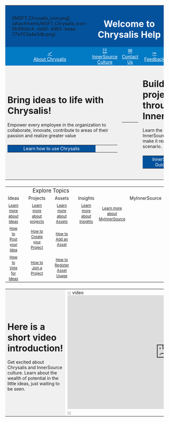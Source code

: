 <style>
    tbody {
        width: 100%;
        display: table !important;
    }
</style>
<table width="100%">
    <tr style="background-color:#05529c">
        <td style="border:0px"></td>
        <td style="border:0px">
  ![MSFT_Chrysalis_icon.png](attachments/MSFT_Chrysalis_icon-0b99ddc4-cb60-4d60-beaa-77a703a4e3db.png)        
        </td>
        <td width="100%" style="color:#fff;border:0px" colspan="3">
            <h1 style="color:#fff;">
                <center>Welcome to Chrysalis Help </center>
            </h1>
        </td>
        <td style="border:0px"></td>
        <td style="border:0px"></td>
    </tr>
    <tr style="background-color:#037ac4;border:0px">
        <td width="2.5%" style="border:0px" />
        <td width="18%" style="border:0px">
            <a style="color:#fff" href="About-Chrysalis/About-Chrysalis.html">
                <big>
                    <center>
                        &#10003;
                    </center>
                </big>
                <center>
                    About Chrysalis
                </center>
        </td>
        <td width="19%" style="border:0px">
            <a style="color:#fff" href="InnerSource-Guidance/Index.html">
                <big>
                    <center>
                        &#9783;
                    </center>
                </big>
                <center>
                    InnerSource Culture
                </center>
        </td>
        <td width="19%" style="border:0px">
            <a style="color:#fff" href="mailto:chrysalisinnersource@microsoft.com">
                <big>
                    <center>
                        &#9993;
                    </center>
                </big>
                <center>
                    Contact Us
                </center>
        </td>
        <td width="19%" style="border:0px">
            <a style="color:#fff"
                href="https://mcapsideas.powerappsportals.com/d365community/post/53bbfffd-c000-ec11-94f0-0022482234f3?g=none&c=e5bc5f29-c200-ec11-94f0-0022482234f3">
                <big>
                    <center>
                        &#10001;
                    </center>
                </big>
                <center>
                    Feedback
                </center>
        </td>
        <td width="19%" style="border:0px">
            <a style="color:#fff" href="/Roadmap.html">
                <big>
                    <center>
                        &#9736;
                    </center>
                </big>
                <center>
                    Chrysalis Roadmap
                </center>
        </td>
        <td width="2.5%" style="border:0px" />
    </tr>
    <tr>
        <td width="50%" style="background-color:#F0F0F0;border:1.5px white" colspan="3">
            <h1>Bring ideas to life with Chrysalis! </h1>
            <p>Empower every employee in the organization to collaborate, innovate, contribute to areas of their passion
                and realize greater value</p>
            <table width="100%">
                <tr>
                    <td width="80%" style="background-color:#05529c;color:#fff">
                        <a style="text-decoration:none;color:#fff" href="https://aka.ms/Using-Chrysalis?fullScreen=true">
                            <center>
                                Learn how to use Chrysalis
                            </center>
                        </a>
                    </td>
                    <td style="border:0px"></td>
                </tr>
            </table>
            <br>
        </td>
        <td style="background-color:#F0F0F0;border:1.5px white">
            <hr>
        </td>
        <td width="50%" style="background-color:#F0F0F0;border:1.5px white" colspan="3">
            <h1>Build any project through InnerSource! </h1>
            <p>Learn the basics of InnerSource and how to make it real in your project scenario.</p>
            <table width="100%">
                <tr>
                    <td width="80%" style="background-color:#05529c;color:#fff">
                        <a style="text-decoration:none;color:#fff"
                            href="https://aka.ms/InnerSource-Guidance?fullScreen=true">
                            <center>
                                InnerSource Guidance
                            </center>
                        </a>
                    </td>
                    <td style="border:0px"></td>
                </tr>
            </table>
            <br>
        </td>
    </tr>
</table>

<table width="100%">
    <tbody width="100%" style="display:table;">
        <tr>
            <td colspan="7" width="100%" style="border:0px">
                <big>
                    <center> Explore Topics </center>
                </big>
            </td>
        </tr>
        <tr>
            <td width="15.5%" style="border:1.5px white">
                <center>Ideas</center>
            </td>
            <td width="3.3%" style="border:1.5px white" />
            <td width="15.5%" style="border:1.5px white">
                <center>Projects</center>
            </td>
            <td width="3.3%" style="border:1.5px white" />
            <td width="15.5%" style="border:1.5px white">
                <center> Assets</center>
            </td>
            <td width="3.3%" style="border:1.5px white" />
            <td width="15.5%" style="border:1.5px white">
                <center> Insights</center>
            </td>
            <td width="3.3%" style="border:1.5px white" />
            <td width="15.5%" style="border:1.5px white">
                <center> MyInnerSource</center>
            </td>
        </tr>
        <tr>
            <td width="15.5%" style="border:0px">
                <center>
                    <small><a href="https://tinyurl.com/mvk7bm9k?fullScreen=true" />Learn more about Ideas
                    </small>
                </center>
            </td>
            <td width="3.3%" style="border:0px" />
            <td width="15.5%" style="border:0px">
                <center>
                    <small><a href="https://tinyurl.com/2p8wfh87?fullScreen=true" />Learn more about projects
                    </small>
                </center>
            </td>
            <td width="3.3%" style="border:0px" />
            <td width="15.5%" style="border:0px">
                <center>
                    <small><a href="https://aka.ms/Chrysalis-Assets?fullScreen=true">Learn more about Assets
                    </small>
                </center>
            </td>
            <td width="3.3%" style="border:0px" />
            <td width="15.5%" style="border:0px">
                <center>
                    <small><a href="https://aka.ms/Chrysalis-Insights?fullScreen=true">Learn more about Insights
                    </small>
                </center>
            </td>
            <td width="15.5%" style="border:0px">
                <center>
                    <small><a href="https://aka.ms/Chrysalis-My-InnerSource?fullScreen=true">Learn more about
                            MyInnerSource
                    </small>
                </center>
            </td>
        </tr>
        <tr>
            <td width="20.5%" style="border:0px">
                <center>
                    <small><a href="https://aka.ms/Post-Idea" />How to Post your Idea
                    </small>
                </center>
                <td width="3.3%" style="border:0px" />
            <td width="20.5%" style="border:0px">
                <center>
                    <small><a href="https://aka.ms/Creating-Project-from-an-Idea" />How to Create your Project
                    </small>
                </center>
                <td width="3.3%" style="border:0px" />
            <td width="20.5%" style="border:0px">
                <center>
                    <small><a href="https://aka.ms/Adding-an-Asset?fullScreen=true" />How to Add an Asset
                    </small>
                </center>
            </td>
        </tr>
        <tr>
            <td width="20.5%" style="border:0px">
                <center>
                    <small><a href="https://aka.ms/Vote-an-idea?fullScreen=true" />How to Vote for Ideas
                    </small>
                </center>
                <td width="3.3%" style="border:0px" />
            <td width="20.5%" style="border:0px">
                <center>
                    <small><a href="https://aka.ms/Join-a-Project?fullScreen=true" />How to Join a Project
                    </small>
                </center>
            <td width="3.3%" style="border:0px">
            <td width="20.5%" style="border:0px">
                <center>
                    <small><a href="https://aka.ms/Register-Asset-Usage?fullScreen=true" />How to Register Asset Usage
                    </small>
                </center>
        </tr>
    </tbody>
</table>
<table width="100%">
    <tr>
        <td style="background-color:#F0F0F0;border:1.5px white">
            <h1>Here is a short video introduction! </h1>
            <p>Get excited about Chrysalis and InnerSource culture. Learn about the wealth of potential in the little
                ideas, just waiting to be seen.</p>
        </td>
        <td>
            ::: video
            <iframe width="640" height="360"
                src="https://msit.microsoftstream.com/embed/video/4db40840-98dc-b561-93ea-f1ebf690bd02?autoplay=false&showinfo=true"
                allowfullscreen style="border:none;"></iframe>
            :::
        </td>
    </tr>
</table>